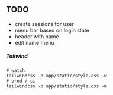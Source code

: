 

## TODO
* create sessions for user
* menu bar based on login state
* header with name
* edit name menu

##### Tailwind
```console
# watch
tailwindcss -o app/static/style.css -w
# prod / ci
tailwindcss -o app/static/style.css -m
```
